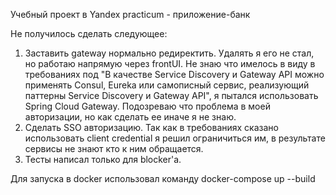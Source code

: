 Учебный проект в Yandex practicum - приложение-банк

Не получилось сделать следующее:
1. Заставить gateway нормально редиректить. Удалять я его не стал, но работаю напрямую через frontUI. Не знаю что имелось в виду в требованиях под "В качестве Service Discovery и Gateway API можно применять Consul, Eureka или самописный сервис, реализующий паттерны Service Discovery и Gateway API", я пытался использовать Spring Cloud Gateway. Подозреваю что проблема в моей авторизации, но как сделать ее иначе я не знаю.
2. Сделать SSO авторизацию. Так как в требованиях сказано использовать client credential я решил ограничиться им, в результате сервисы не знают кто к ним обращается.
3. Тесты написал только для blocker'а.

Для запуска в docker использовал команду docker-compose up --build